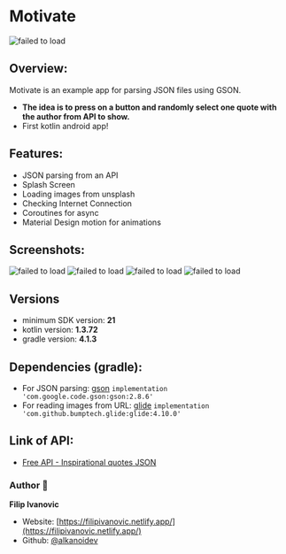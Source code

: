 # Motivate

![failed to load](https://raw.githubusercontent.com/alkanoidev/motivate/main/logo/logo.svg)

## Overview:

Motivate is an example app for parsing JSON files using GSON.

- **The **idea** is to press on a button and randomly select one quote with the author from API to show.**
- First kotlin android app!

## Features:

- JSON parsing from an API
- Splash Screen
- Loading images from unsplash
- Checking Internet Connection
- Coroutines for async
- Material Design motion for animations

## Screenshots:

![failed to load](https://raw.githubusercontent.com/alkanoidev/motivate/main/screenshots/GooglePixel41.png)
![failed to load](https://raw.githubusercontent.com/alkanoidev/motivate/main/screenshots/GooglePixel4.png)
![failed to load](https://raw.githubusercontent.com/alkanoidev/motivate/main/screenshots/GooglePixel42.png)
![failed to load](https://raw.githubusercontent.com/alkanoidev/motivate/main/screenshots/GooglePixel43.png)

## Versions

- minimum SDK version: **21**
- kotlin version: **1.3.72**
- gradle version: **4.1.3**

## Dependencies (gradle):

- For JSON parsing: [gson](https://github.com/google/gson) `implementation 'com.google.code.gson:gson:2.8.6'`
- For reading images from URL: [glide](https://github.com/bumptech/glide) `implementation 'com.github.bumptech.glide:glide:4.10.0'`

## Link of API:

- [Free API - Inspirational quotes JSON](https://forum.freecodecamp.org/t/free-api-inspirational-quotes-json-with-code-examples/311373)

### Author 👋

 **Filip Ivanovic**

* Website: [https://filipivanovic.netlify.app/](https://filipivanovic.netlify.app/)
* Github: [@alkanoidev](https://github.com/alkanoidev)
